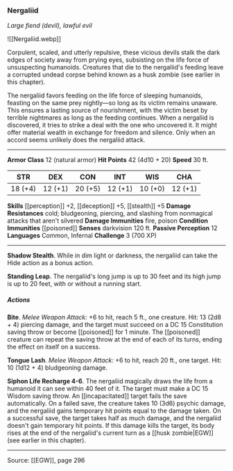 ### Nergaliid
_Large fiend (devil), lawful evil_

![[Nergaliid.webp]]

Corpulent, scaled, and utterly repulsive, these vicious devils stalk the dark edges of society away from prying eyes, subsisting on the life force of unsuspecting humanoids. Creatures that die to the nergaliid's feeding leave a corrupted undead corpse behind known as a husk zombie (see earlier in this chapter).

The nergaliid favors feeding on the life force of sleeping humanoids, feasting on the same prey nightly—so long as its victim remains unaware. This ensures a lasting source of nourishment, with the victim beset by terrible nightmares as long as the feeding continues. When a nergaliid is discovered, it tries to strike a deal with the one who uncovered it. It might offer material wealth in exchange for freedom and silence. Only when an accord seems unlikely does the nergaliid attack.




---

**Armor Class** 12 (natural armor)
**Hit Points** 42 (4d10 + 20)
**Speed** 30 ft.

| STR     | DEX     | CON     | INT     | WIS     | CHA     |
|---------|---------|---------|---------|---------|---------|
| 18 (+4) | 12 (+1) | 20 (+5) | 12 (+1) | 10 (+0) | 12 (+1) |

**Skills** [[perception]] +2, [[deception]] +5, [[stealth]] +5
**Damage Resistances** cold; bludgeoning, piercing, and slashing from nonmagical attacks that aren't silvered
**Damage Immunities** fire, poison
**Condition Immunities** [[poisoned]]
**Senses** darkvision 120 ft.
**Passive Perception** 12
**Languages** Common, Infernal
**Challenge** 3 (700 XP)

---

**Shadow Stealth**. While in dim light or darkness, the nergaliid can take the Hide action as a bonus action.

**Standing Leap**. The nergaliid's long jump is up to 30 feet and its high jump is up to 20 feet, with or without a running start.

##### Actions
**Bite**. _Melee Weapon Attack:_ +6 to hit, reach 5 ft., one creature. Hit: 13 (2d8 + 4) piercing damage, and the target must succeed on a DC 15 Constitution saving throw or become [[poisoned]] for 1 minute. The [[poisoned]] creature can repeat the saving throw at the end of each of its turns, ending the effect on itself on a success.

**Tongue Lash**. _Melee Weapon Attack:_ +6 to hit, reach 20 ft., one target. Hit: 10 (1d12 + 4) bludgeoning damage.

**Siphon Life Recharge 4-6**. The nergaliid magically draws the life from a humanoid it can see within 40 feet of it. The target must make a DC 15 Wisdom saving throw. An [[incapacitated]] target fails the save automatically. On a failed save, the creature takes 10 (3d6) psychic damage, and the nergaliid gains temporary hit points equal to the damage taken. On a successful save, the target takes half as much damage, and the nergaliid doesn't gain temporary hit points. If this damage kills the target, its body rises at the end of the nergaliid's current turn as a [[husk zombie|EGW]] (see earlier in this chapter).


---

Source: [[EGW]], page 296